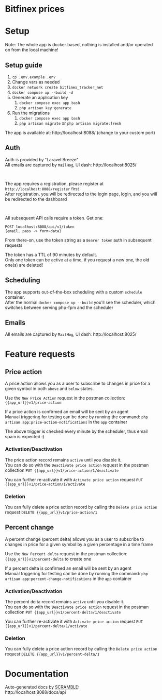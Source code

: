 # Bitfinex prices

# Setup

Note: The whole app is docker based, nothing is installed and/or operated on from the local machine!

## Setup guide

1. `cp .env.example .env`
2. Change vars as needed
3. `docker network create bitfinex_tracker_net`
4. `docker compose up --build -d`
5. Generate an application key
    1. `docker compose exec app bash`
    2. `php artisan key:generate`
6. Run the migrations
    1. `docker compose exec app bash`
    2. `php artisan migrate` or `php artisan migrate:fresh`

The app is available at: http://localhost:8088/ (change to your custom port)

## Auth

Auth is provided by "Laravel Breeze" <br>
All emails are captured by `MailHog`, UI dash: http://localhost:8025/

<br>

The app requires a registration, please register at `http://localhost:8088/register` first <br>
After registration, you will be redirected to the login page, login, and you will be redirected to the dashboard

<br>

All subsequent API calls require a token. Get one:

```text
POST localhost:8088/api/v1/token
{email, pass -> form-data}
```

From there-on, use the token string as a `Bearer token` auth in subsequent requests

The token has a TTL of 90 minutes by default. <br>
Only one token can be active at a time, if you request a new one, the old one(s) are deleted!

## Scheduling

The app supports out-of-the-box scheduling with a custom `schedule` container. <br>
After the normal `docker compose up --build` you'll see the scheduler, which switches between
serving php-fpm and the scheduler<br>

## Emails

All emails are captured by `MailHog`, UI dash: http://localhost:8025/

# Feature requests

## Price action

A price action allows you as a user to subscribe to changes in price for a given symbol
in both `above` and `below` states. <br>

Use the `New Price Action` request in the postman collection: `{{app_url}}v1/price-action`

If a price action is confirmed an email will be sent by an agent<br>
Manual triggering for testing can be done by running the command: `php artisan app:price-action-notifications` in the
`app` container

The above trigger is checked every minute by the scheduler, thus email spam is expected :)

### Activation/Deactivation

The price action record remains `active` until you disable it. <br>
You can do so with the `Deactivate price action` request in the postman collection
`PUT {{app_url}}v1/price-action/1/deactivate`

You can further re-activate it with `Activate price action` request
`PUT {{app_url}}v1/price-action/1/activate`

### Deletion

You can fully delete a price action record by calling the `Delete price action` request
`DELETE {{app_url}}v1/price-action/1`

## Percent change

A percent change (percent delta) allows you as a user to subscribe to changes in price for a given symbol
by a given percentage in a time frame<br>

Use the `New Percent delta` request in the postman collection: `{{app_url}}v1/percent-delta`
to create one

If a percent delta is confirmed an email will be sent by an agent<br>
Manual triggering for testing can be done by running the command: `php artisan app:percent-change-notifications` in the
`app` container

### Activation/Deactivation

The percent delta record remains `active` until you disable it. <br>
You can do so with the `Deactivate price action` request in the postman collection
`PUT {{app_url}}v1/percent-delta/1/deactivate`

You can further re-activate it with `Activate price action` request
`PUT {{app_url}}v1/percent-delta/1/activate`

### Deletion

You can fully delete a price action record by calling the `Delete price action` request
`DELETE {{app_url}}v1/percent-delta/1`

# Documentation
Auto-generated docs by <a href="https://scramble.dedoc.co/">SCRAMBLE</a>: <br> http://localhost:8088/docs/api
